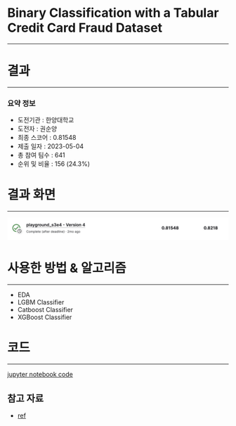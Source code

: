 # Binary Classification with a Tabular Credit Card Fraud Dataset

---
# 결과
---
### 요약 정보
* 도전기관 : 한양대학교
* 도전자 : 권순양
* 최종 스코어 : 0.81548
* 제출 일자 : 2023-05-04
* 총 참여 팀수 : 641
* 순위 및 비율 : 156 (24.3%)

# 결과 화면
---
![score](./img/score.jpg)

# 사용한 방법 & 알고리즘
---
* EDA
* LGBM Classifier
* Catboost Classifier
* XGBoost Classifier

# 코드
---
[jupyter notebook code]( [playground-s3e4.ipynb](playground-s3e4.ipynb) )



## 참고 자료

- [ref](https://catboost.ai/en/docs/concepts/python-reference_catboostclassifier)



